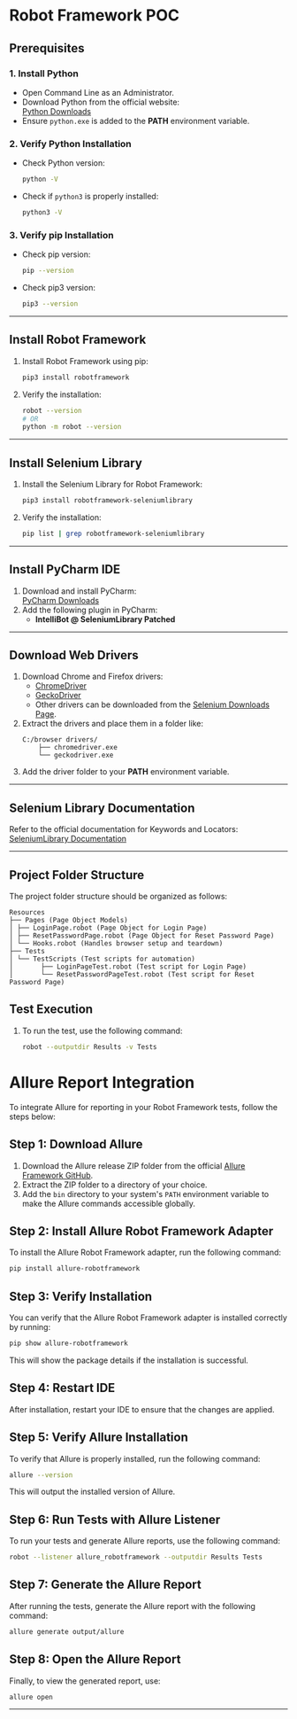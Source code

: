 # Robot Framework POC

## Prerequisites

### 1. Install Python
- Open Command Line as an Administrator.
- Download Python from the official website:  
  [Python Downloads](https://www.python.org/downloads/)
- Ensure `python.exe` is added to the **PATH** environment variable.

### 2. Verify Python Installation
- Check Python version:
  ```bash
  python -V
  ```
- Check if `python3` is properly installed:
  ```bash
  python3 -V
  ```

### 3. Verify pip Installation
- Check pip version:
  ```bash
  pip --version
  ```
- Check pip3 version:
  ```bash
  pip3 --version
  ```

---

## Install Robot Framework

1. Install Robot Framework using pip:
   ```bash
   pip3 install robotframework
   ```
2. Verify the installation:
   ```bash
   robot --version
   # OR
   python -m robot --version
   ```

---

## Install Selenium Library

1. Install the Selenium Library for Robot Framework:
   ```bash
   pip3 install robotframework-seleniumlibrary
   ```
2. Verify the installation:
   ```bash
   pip list | grep robotframework-seleniumlibrary
   ```

---

## Install PyCharm IDE

1. Download and install PyCharm:  
   [PyCharm Downloads](https://www.jetbrains.com/pycharm/)
2. Add the following plugin in PyCharm:
   - **IntelliBot @ SeleniumLibrary Patched**

---

## Download Web Drivers

1. Download Chrome and Firefox drivers:  
   - [ChromeDriver](https://developer.chrome.com/docs/chromedriver/#latest_chromedriver_binaries)  
   - [GeckoDriver](https://github.com/mozilla/geckodriver/releases)  
   - Other drivers can be downloaded from the [Selenium Downloads Page](https://www.selenium.dev/downloads/).
2. Extract the drivers and place them in a folder like:
   ```
   C:/browser drivers/
       ├── chromedriver.exe
       └── geckodriver.exe
   ```
3. Add the driver folder to your **PATH** environment variable.

---

## Selenium Library Documentation

Refer to the official documentation for Keywords and Locators:  
[SeleniumLibrary Documentation](https://robotframework.org/SeleniumLibrary/SeleniumLibrary.html)

---

## Project Folder Structure

The project folder structure should be organized as follows:

```
Resources 
├── Pages (Page Object Models) 
│ ├── LoginPage.robot (Page Object for Login Page) 
│ ├── ResetPasswordPage.robot (Page Object for Reset Password Page) 
│ └── Hooks.robot (Handles browser setup and teardown) 
├── Tests 
│ └── TestScripts (Test scripts for automation) 
│       ├── LoginPageTest.robot (Test script for Login Page) 
│       └── ResetPasswordPageTest.robot (Test script for Reset Password Page)
```

## Test Execution

1. To run the test, use the following command:
   ```bash
   robot --outputdir Results -v Tests
   ```
# Allure Report Integration

To integrate Allure for reporting in your Robot Framework tests, follow the steps below:

## Step 1: Download Allure

1. Download the Allure release ZIP folder from the official [Allure Framework GitHub](https://github.com/allure-framework/allure2/releases).
2. Extract the ZIP folder to a directory of your choice.
3. Add the `bin` directory to your system's `PATH` environment variable to make the Allure commands accessible globally.

## Step 2: Install Allure Robot Framework Adapter

To install the Allure Robot Framework adapter, run the following command:

```bash
pip install allure-robotframework
```

## Step 3: Verify Installation

You can verify that the Allure Robot Framework adapter is installed correctly by running:

```bash
pip show allure-robotframework
```

This will show the package details if the installation is successful.

## Step 4: Restart IDE

After installation, restart your IDE to ensure that the changes are applied.

## Step 5: Verify Allure Installation

To verify that Allure is properly installed, run the following command:

```bash
allure --version
```

This will output the installed version of Allure.

## Step 6: Run Tests with Allure Listener

To run your tests and generate Allure reports, use the following command:

```bash
robot --listener allure_robotframework --outputdir Results Tests
```

## Step 7: Generate the Allure Report

After running the tests, generate the Allure report with the following command:

```bash
allure generate output/allure
```

## Step 8: Open the Allure Report

Finally, to view the generated report, use:

```bash
allure open
```

---







